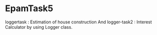 # EpamTask5
 
loggertask : Estimation of house construction 
And
logger-task2 : Interest Calculator 
by using Logger class.
